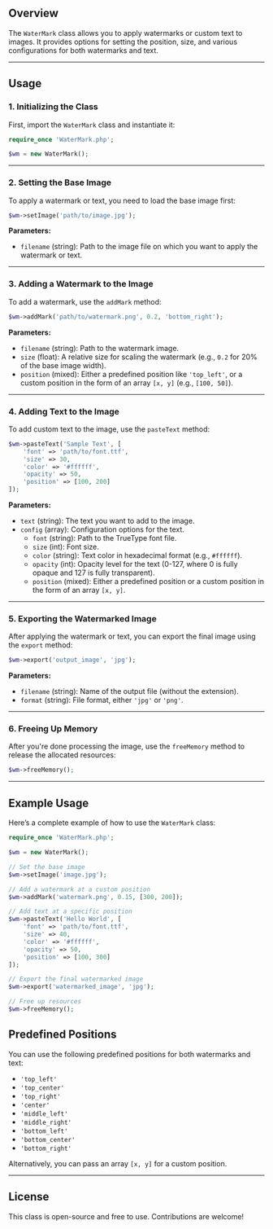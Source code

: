 ## Overview
The `WaterMark` class allows you to apply watermarks or custom text to images. It provides options for setting the position, size, and various configurations for both watermarks and text.

---

## Usage

### 1. Initializing the Class

First, import the `WaterMark` class and instantiate it:

```php
require_once 'WaterMark.php';

$wm = new WaterMark();
```

---

### 2. Setting the Base Image

To apply a watermark or text, you need to load the base image first:

```php
$wm->setImage('path/to/image.jpg');
```

**Parameters:**
- `filename` (string): Path to the image file on which you want to apply the watermark or text.

---

### 3. Adding a Watermark to the Image

To add a watermark, use the `addMark` method:

```php
$wm->addMark('path/to/watermark.png', 0.2, 'bottom_right');
```

**Parameters:**
- `filename` (string): Path to the watermark image.
- `size` (float): A relative size for scaling the watermark (e.g., `0.2` for 20% of the base image width).
- `position` (mixed): Either a predefined position like `'top_left'`, or a custom position in the form of an array `[x, y]` (e.g., `[100, 50]`).

---

### 4. Adding Text to the Image

To add custom text to the image, use the `pasteText` method:

```php
$wm->pasteText('Sample Text', [
    'font' => 'path/to/font.ttf',
    'size' => 30,
    'color' => '#ffffff',
    'opacity' => 50,
    'position' => [100, 200]
]);
```

**Parameters:**
- `text` (string): The text you want to add to the image.
- `config` (array): Configuration options for the text.
  - `font` (string): Path to the TrueType font file.
  - `size` (int): Font size.
  - `color` (string): Text color in hexadecimal format (e.g., `#ffffff`).
  - `opacity` (int): Opacity level for the text (0-127, where 0 is fully opaque and 127 is fully transparent).
  - `position` (mixed): Either a predefined position or a custom position in the form of an array `[x, y]`.

---

### 5. Exporting the Watermarked Image

After applying the watermark or text, you can export the final image using the `export` method:

```php
$wm->export('output_image', 'jpg');
```

**Parameters:**
- `filename` (string): Name of the output file (without the extension).
- `format` (string): File format, either `'jpg'` or `'png'`.

---

### 6. Freeing Up Memory

After you're done processing the image, use the `freeMemory` method to release the allocated resources:

```php
$wm->freeMemory();
```

---

## Example Usage

Here’s a complete example of how to use the `WaterMark` class:

```php
require_once 'WaterMark.php';

$wm = new WaterMark();

// Set the base image
$wm->setImage('image.jpg');

// Add a watermark at a custom position
$wm->addMark('watermark.png', 0.15, [300, 200]);

// Add text at a specific position
$wm->pasteText('Hello World', [
    'font' => 'path/to/font.ttf',
    'size' => 40,
    'color' => '#ffffff',
    'opacity' => 50,
    'position' => [100, 300]
]);

// Export the final watermarked image
$wm->export('watermarked_image', 'jpg');

// Free up resources
$wm->freeMemory();
```

## Predefined Positions

You can use the following predefined positions for both watermarks and text:
- `'top_left'`
- `'top_center'`
- `'top_right'`
- `'center'`
- `'middle_left'`
- `'middle_right'`
- `'bottom_left'`
- `'bottom_center'`
- `'bottom_right'`

Alternatively, you can pass an array `[x, y]` for a custom position.

---

## License

This class is open-source and free to use. Contributions are welcome!
